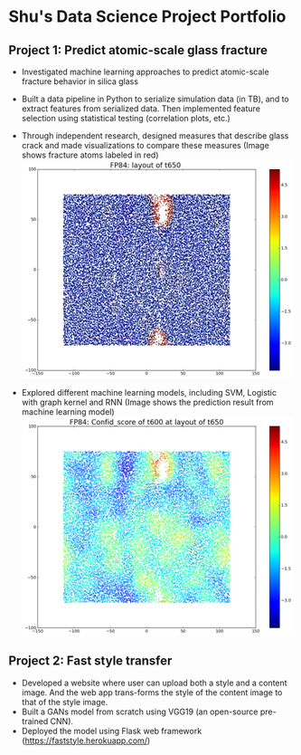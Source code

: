 # Shu's Data Science Project Portfolio


## Project 1: Predict atomic-scale glass fracture
- Investigated machine learning approaches to predict atomic-scale fracture behavior in silica glass
- Built a data pipeline in Python to serialize simulation data (in TB), and to extract features from serialized data. Then implemented feature selection using statistical testing (correlation plots, etc.)
- Through independent research, designed measures that describe glass crack and made visualizations to compare these measures (Image shows fracture atoms labeled in red)
![Fracture Descriptor](/images/84_layout.png)

- Explored different machine learning models, including SVM, Logistic with graph kernel and RNN (Image shows the prediction result from machine learning model)
![Model Predictions](/images/84_600.png)

## Project 2: Fast style transfer
- Developed a website where user can upload both a style and a content image.  And the web app trans-forms the style of the content image to that of the style image.
- Built a GANs model from scratch using VGG19 (an open-source pre-trained CNN).
- Deployed the model using Flask web framework (https://faststyle.herokuapp.com/)
